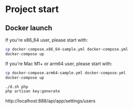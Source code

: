 
# Project start

## Docker launch

If you're x86_64 user, please start with:
```bash
cp docker-compose.x86_64-sample.yml docker-compose.yml
docker-compose up
```

If you're Mac M1+ or arm64 user, please start with:
```bash
cp docker-compose.arm64-sample.yml docker-compose.yml
docker-compose up
```

```bash
./d.sh php
php artisan key:generate
```

http://localhost:888/api/app/settings/users

